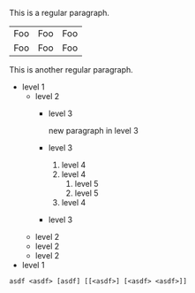 This is a regular paragraph.

<table>
    <tr>
        <td>Foo</td>
        <td>Foo</td>
        <td>Foo</td>
    </tr>
    <tr>
        <td>Foo</td>
        <td>Foo</td>
        <td>Foo</td>
    </tr>
</table>

This is another regular paragraph.

- level 1
    - level 2
        - level 3

            new paragraph in level 3
        - level 3
            1. level 4
            1. level 4
                1. level 5
                1. level 5
            1. level 4
        - level 3
    - level 2
    - level 2
    - level 2
- level 1

```
asdf <asdf> [asdf] [[<asdf>] [<asdf> <asdf>]]
```
